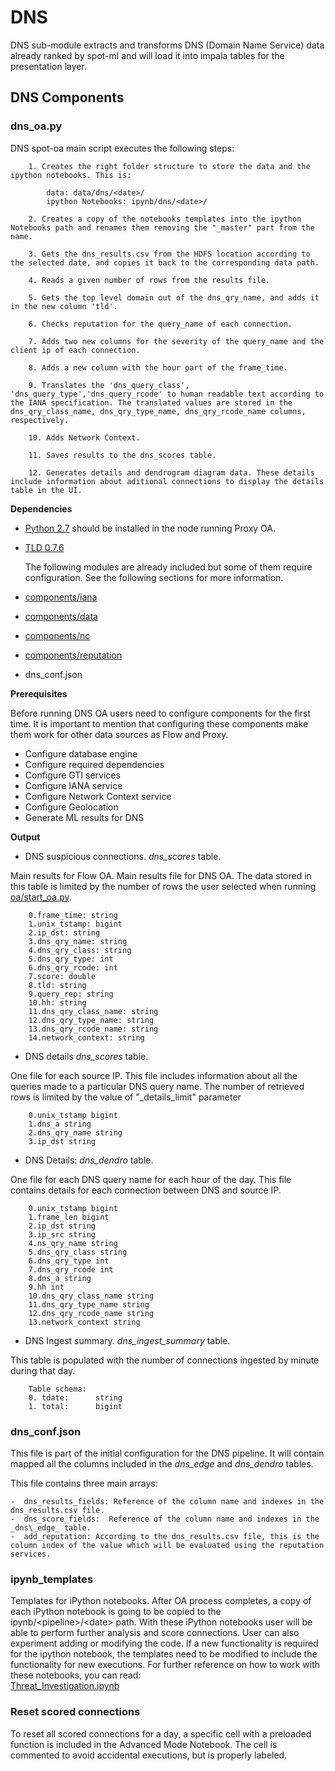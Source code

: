 # DNS

DNS sub-module extracts and transforms DNS (Domain Name Service) data already ranked by spot-ml and will load it into impala tables for the presentation layer.

## DNS Components

### dns_oa.py

DNS spot-oa main script executes the following steps:


		1. Creates the right folder structure to store the data and the ipython notebooks. This is: 
		
			data: data/dns/<date>/
			ipython Notebooks: ipynb/dns/<date>/
		
		2. Creates a copy of the notebooks templates into the ipython Notebooks path and renames them removing the "_master" part from the name.

		3. Gets the dns_results.csv from the HDFS location according to the selected date, and copies it back to the corresponding data path.

		4. Reads a given number of rows from the results file.

		5. Gets the top level domain out of the dns_qry_name, and adds it in the new column 'tld'.

		6. Checks reputation for the query_name of each connection.

		7. Adds two new columns for the severity of the query_name and the client ip of each connection.

		8. Adds a new column with the hour part of the frame_time.

		9. Translates the 'dns_query_class', 'dns_query_type','dns_query_rcode' to human readable text according to the IANA specification. The translated values are stored in the dns_qry_class_name, dns_qry_type_name, dns_qry_rcode_name columns, respectively.

		10. Adds Network Context.

		11. Saves results to the dns_scores table.

    	12. Generates details and dendrogram diagram data. These details include information about aditional connections to display the details table in the UI.


**Dependencies**

- [Python 2.7](https://www.python.org/download/releases/2.7/) should be installed in the node running Proxy OA.  
- [TLD 0.7.6](https://pypi.python.org/pypi/tld/0.7.6)

	The following modules are already included but some of them require configuration. See the following sections for more information. 
- [components/iana](/spot-oa/oa/components#IANA-iana)
- [components/data](/spot-oa/oa/components#data)
- [components/nc](/spot-oa/oa/components#network-context-nc)
- [components/reputation](/spot-oa/oa/components/reputation)
- dns_conf.json 
 
    
**Prerequisites**

Before running DNS OA users need to configure components for the first time. It is important to mention that configuring these components make them work for other data sources as Flow and Proxy.  

- Configure database engine
- Configure required dependencies
- Configure GTI services
- Configure IANA service
- Configure Network Context service
- Configure Geolocation 
- Generate ML results for DNS
  

**Output**

- DNS suspicious connections. _dns\_scores_ table.

Main results for Flow OA. Main results file for DNS OA. The data stored in this table is limited by the number of rows the user selected when running [oa/start_oa.py](/spot-oa/oa/INSTALL.md#usage).
  
		0.frame_time: string		
		1.unix_tstamp: bigint		
		2.ip_dst: string		
		3.dns_qry_name: string		
		4.dns_qry_class: string		
		5.dns_qry_type: int		
		6.dns_qry_rcode: int
		7.score: double	
		8.tld: string		
		9.query_rep: string		
		10.hh: string	
		11.dns_qry_class_name: string		
		12.dns_qry_type_name: string		
		13.dns_qry_rcode_name: string		
		14.network_context: string	 


- DNS details _dns\_scores_ table.  

One file for each source IP. This file includes information about all the queries made to a particular DNS query name. The number of retrieved rows is limited by the value of "\_details\_limit" parameter
 
		0.unix_tstamp bigint 
		1.dns_a string
		2.dns_qry_name string
		3.ip_dst string 


- DNS Details: _dns\_dendro_ table.  

One file for each DNS query name for each hour of the day. This file contains details for each
connection between DNS and source IP.
 
		0.unix_tstamp bigint
    	1.frame_len bigint
    	2.ip_dst string
    	3.ip_src string
    	4.ns_qry_name string
    	5.dns_qry_class string
    	6.dns_qry_type int
    	7.dns_qry_rcode int
    	8.dns_a string
    	9.hh int
    	10.dns_qry_class_name string
    	11.dns_qry_type_name string
    	12.dns_qry_rcode_name string
    	13.network_context string


- DNS Ingest summary. _dns\_ingest\_summary_ table.

This table is populated with the number of connections ingested by minute during that day.

        Table schema:
        0. tdate:      string
        1. total:      bigint 
 

### dns_conf.json
This file is part of the initial configuration for the DNS pipeline. It will contain mapped all the columns included in the _dns\_edge_ and _dns\_dendro_ tables.

This file contains three main arrays:

	-  dns_results_fields: Reference of the column name and indexes in the dns_results.csv file.	 
	-  dns_score_fields:  Reference of the column name and indexes in the _dns\_edge_ table.
	-  add_reputation: According to the dns_results.csv file, this is the column index of the value which will be evaluated using the reputation services.


### ipynb_templates 
Templates for iPython notebooks.
After OA process completes, a copy of each iPython notebook is going to be copied to the ipynb/\<pipeline>/\<date> path. 
With these iPython notebooks user will be able to perform further analysis and score connections. User can also
experiment adding or modifying the code. 
If a new functionality is required for the ipython notebook, the templates need to be modified to include the functionality for new executions.
For further reference on how to work with these notebooks, you can read:   
[Threat_Investigation.ipynb](/spot-oa/oa/dns/ipynb_templates/ThreatInvestigation.md)


### Reset scored connections
To reset all scored connections for a day, a specific cell with a preloaded function is included in the Advanced Mode Notebook. The cell is commented to avoid accidental executions, but is properly labeled.
